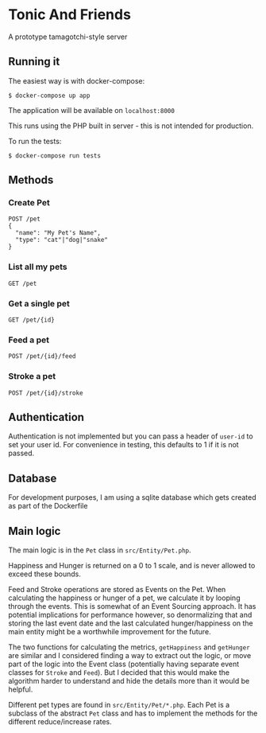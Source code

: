 # Tonic And Friends

A prototype tamagotchi-style server

## Running it

The easiest way is with docker-compose:

```
$ docker-compose up app
```

The application will be available on `localhost:8000`

This runs using the PHP built in server - this is not intended for production.

To run the tests:

```
$ docker-compose run tests
```

## Methods

### Create Pet
```
POST /pet
{
  "name": "My Pet's Name",
  "type": "cat"|"dog|"snake"
}
```

### List all my pets
```
GET /pet
```

### Get a single pet
```
GET /pet/{id}
```

### Feed a pet
```
POST /pet/{id}/feed
```

### Stroke a pet
```
POST /pet/{id}/stroke
```

## Authentication

Authentication is not implemented but you can pass a header of `user-id` to set your user id. For convenience in testing, this defaults to 1 if it is not passed.

## Database

For development purposes, I am using a sqlite database which gets created as part of the Dockerfile

## Main logic

The main logic is in the `Pet` class in `src/Entity/Pet.php`.

Happiness and Hunger is returned on a 0 to 1 scale, and is never allowed to exceed these bounds.

Feed and Stroke operations are stored as Events on the Pet. When calculating the happiness or hunger of a pet, we calculate it by looping through the events. This is somewhat of an Event Sourcing approach. It has potential implications for performance however, so denormalizing that and storing the last event date and the last calculated hunger/happiness on the main entity might be a worthwhile improvement for the future.

The two functions for calculating the metrics, `getHappiness` and `getHunger` are similar and I considered finding a way to extract out the logic, or move part of the logic into the Event class (potentially having separate event classes for `Stroke` and `Feed`). But I decided that this would make the algorithm harder to understand and hide the details more than it would be helpful.

Different pet types are found in `src/Entity/Pet/*.php`. Each Pet is a subclass of the abstract `Pet` class and has to implement the methods for the different reduce/increase rates.